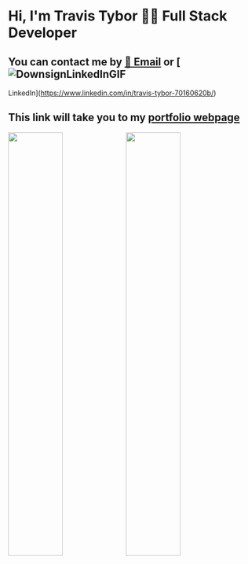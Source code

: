
# Hi, I'm Travis Tybor  🧑‍💻 Full Stack Developer

## You can contact me by [📧 Email](mailto:travis.tybor.tt@gmail.com) or [![DownsignLinkedInGIF](https://user-images.githubusercontent.com/77369211/154116437-b06b112c-9ae3-452f-b180-8bea85bb1368.gif)
 LinkedIn](https://www.linkedin.com/in/travis-tybor-70160620b/)

## This link will take you to my [portfolio webpage](https://travis-tybor.netlify.app/)

<img align="left" width="47%" src="https://github-readme-stats.vercel.app/api?username=tygrski&theme=merko&show_icons=true" />

<img align="left" width="47%" src="https://github-readme-stats.vercel.app/api/top-langs/?username=tygrski&layout=compact" />

